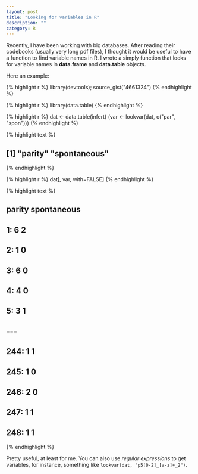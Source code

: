 ```yaml
---
layout: post
title: "Looking for variables in R"
description: ""
category: R
---
```



Recently, I have been working with big databases. After reading their codebooks (usually very long pdf files), 
I thought it would be useful to have a function to find variable names in R. I wrote a simply function 
that looks for variable names in __data.frame__ and __data.table__ objects.

Here an example: 




{% highlight r %}
library(devtools); source_gist("4661324")
{% endhighlight %}


{% highlight r %}
library(data.table)
{% endhighlight %}


{% highlight r %}
dat  <- data.table(infert)
(var  <- lookvar(dat, c("par", "spon")))
{% endhighlight %}



{% highlight text %}
## [1] "parity"      "spontaneous"
{% endhighlight %}



{% highlight r %}
dat[, var, with=FALSE]
{% endhighlight %}



{% highlight text %}
##      parity spontaneous
##   1:      6           2
##   2:      1           0
##   3:      6           0
##   4:      4           0
##   5:      3           1
##  ---                   
## 244:      1           1
## 245:      1           0
## 246:      2           0
## 247:      1           1
## 248:      1           1
{% endhighlight %}

Pretty useful, at least for me. You can also use _regular expressions_ to get variables, for instance, something like `lookvar(dat, "p5[0-2]_[a-z]+_2")`.

